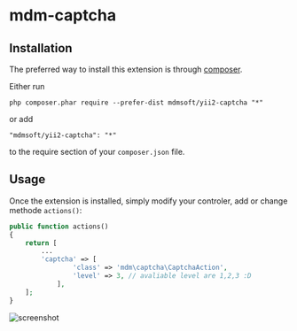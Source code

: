 mdm-captcha
===========

Installation
------------

The preferred way to install this extension is through [composer](http://getcomposer.org/download/).

Either run

```
php composer.phar require --prefer-dist mdmsoft/yii2-captcha "*"
```

or add

```
"mdmsoft/yii2-captcha": "*"
```

to the require section of your `composer.json` file.


Usage
-----

Once the extension is installed, simply modify your controler, add or change methode `actions()`:

```php
public function actions()
{
	return [
		...
		'captcha' => [
                'class' => 'mdm\captcha\CaptchaAction',
                'level' => 3, // avaliable level are 1,2,3 :D
            ],
	];
}
```
![screenshot](https://lh3.googleusercontent.com/-ACmPR-FSnfE/U4Rz2f3tqqI/AAAAAAAAAgw/D6xuLeobLU4/w804-h496-no/Screenshot+from+2014-05-27+16%253A47%253A07.png)